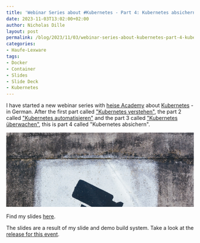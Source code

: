 ```yaml
---
title: 'Webinar Series about #Kubernetes - Part 4: Kubernetes absichern (German)'
date: 2023-11-03T13:02:00+02:00
author: Nicholas Dille
layout: post
permalink: /blog/2023/11/03/webinar-series-about-kubernetes-part-4-kubernetes-absichern/
categories:
- Haufe-Lexware
tags:
- Docker
- Container
- Slides
- Slide Deck
- Kubernetes
---
```

I have started a new webinar series with [heise Academy](https://heise-academy.de/) about [Kubernetes](https://heise-academy.de/webinare/kubernetes1023) - in German. After the first part called ["Kubernetes verstehen"](/blog/2023/10/11/webinar-series-about-kubernetes-part-1-kubernetes-verstehen/), the part 2 called ["Kubernetes automatisieren"](/blog/2023/10/18/webinar-series-about-kubernetes-part-2-kubernetes-automatisieren/) and the part 3 called ["Kubernetes überwachen"](/blog/2023/10/25/webinar-series-about-kubernetes-part-3-kubernetes-ueberwachen/), this is part 4 called "Kubernetes absichern".

<img src="/media/2023/10/tobias-tullius-Q2-EQDwxFtw-unsplash.jpg" style="object-fit: cover; object-position: center 45%; width: 100%; height: 200px;" />

<!--more-->

Find my slides [here](/slides/2023-10-25/heise-Kubernetes-ueberwachen.html).

The slides are a result of my slide and demo build system. Take a look at the [release for this event](https://github.com/nicholasdille/container-slides/releases/tag/20231025).